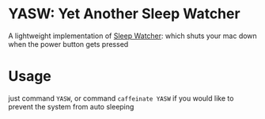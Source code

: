 # YASW: Yet Another Sleep Watcher
A lightweight implementation of [Sleep Watcher](../../../SleepWatcher2): which shuts your mac down when the power button gets pressed
# Usage
just command  ```YASW```, 
or command ```caffeinate YASW``` if you would like to prevent the system from auto sleeping

